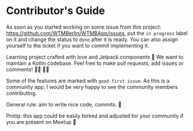 # Contributor's Guide

As soon as you started working on some issue from this project: https://github.com/WTMBerlin/WTMBApp/issues, put the `in progress` label on it and change the status to `done` after it is ready. 
You can also assign yourself to the ticket if you want to commit implementing it.

Learning project crafted with love and Jetpack components :rocket:
We want to maintain a Kotlin codebase. Feel free to make pull requests, add issues or comments! 👨‍💻 👩‍💻

Some of the features are marked with `good first issue`. As this is a community app, I would be very happy to see the community members contributing.

General rule: aim to write nice code, commits. :tulip:

Protip: this app could be easily forked and adjusted for your community if you are present on Meetup :octopus:
